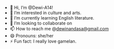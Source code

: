 - 👋 Hi, I’m @Dewi-A14!
- 👀 I’m interested in culture and arts.
- 🌱 I’m currently learning English literature.
- 💞️ I’m looking to collaborate on 
- 📫 How to reach me @dewinandasa@gmail.com
- 😄 Pronouns: she/her
- ⚡ Fun fact: I really love gamelan.

<!---
Dewi-A14/Dewi-A14 is a ✨ special ✨ repository because its `README.md` (this file) appears on your GitHub profile.
You can click the Preview link to take a look at your changes.
--->
